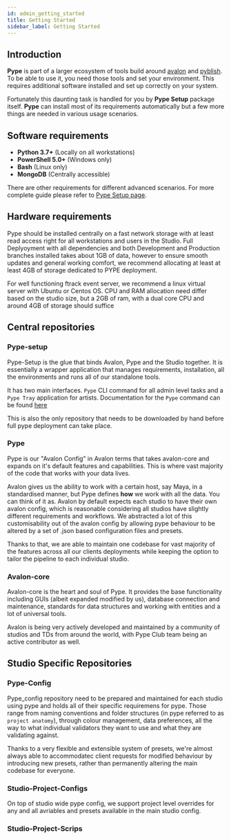 ```yaml
---
id: admin_getting_started
title: Getting Started
sidebar_label: Getting Started
---
```


## Introduction

**Pype** is part of a larger ecosystem of tools build around [avalon](https://github.com/getavalon/core) and [pyblish](https://github.com/pyblish/pyblish-base).
To be able to use it, you need those tools and set your environment. This
requires additional software installed and set up correctly on your system.

Fortunately this daunting task is handled for you by **Pype Setup** package itself. **Pype** can
install most of its requirements automatically but a few more things are needed in
various usage scenarios.

## Software requirements

- **Python 3.7+** (Locally on all workstations)
- **PowerShell 5.0+** (Windows only)
- **Bash** (Linux only)
- **MongoDB** (Centrally accessible)

There are other requirements for different advanced scenarios. For more
complete guide please refer to [Pype Setup page](admin_install).


## Hardware requirements

Pype should be installed centrally on a fast network storage with at least read access right for all workstations and users in the Studio. Full Deplyoyment with all dependencies and both Development and Production branches installed takes about 1GB of data, however to ensure smooth updates and general working comfort, we recommend allocating at least at least 4GB of storage dedicated to PYPE deployment.

For well functioning ftrack event server, we recommend a linux virtual server with Ubuntu or Centos OS. CPU and RAM allocation need differ based on the studio size, but a 2GB of ram, with a dual core CPU and around 4GB of storage should suffice

## Central repositories

### Pype-setup

Pype-Setup is the glue that binds Avalon, Pype and the Studio together. It is essentially a wrapper application that manages requirements, installation, all the environments and runs all of our standalone tools.

It has two main interfaces. `Pype` CLI command for all admin level tasks and a `Pype Tray` application for artists. Documentation for the `Pype` command can be found [here](admin_pype_commands)

This is also the only repository that needs to be downloaded by hand before full pype deployment can take place.

### Pype

Pype is our "Avalon Config" in Avalon terms that takes avalon-core and expands on it's default features and capabilities. This is where vast majority of the code that works with your data lives.

Avalon gives us the ability to work with a certain host, say Maya, in a standardised manner, but Pype defines **how** we work with all the data. You can think of it as. Avalon by default expects each studio to have their own avalon config, which is reasonable considering all studios have slightly different requirements and workflows. We abstracted a lot of this customisability out of the avalon config by allowing pype behaviour to be altered by a set of .json based configuration files and presets.

Thanks to that, we are able to maintain one codebase for vast majority of the features across all our clients deployments while keeping the option to tailor the pipeline to each individual studio.

### Avalon-core

Avalon-core is the heart and soul of Pype. It provides the base functionality including GUIs (albeit expanded modified by us), database connection and maintenance, standards for data structures and working with entities and a lot of universal tools.

Avalon is being very actively developed and maintained by a community of studios and TDs from around the world, with Pype Club team being an active contributor as well.

## Studio Specific Repositories

### Pype-Config

Pype_config repository need to be prepared and maintained for each studio using pype and holds all of their specific requiremens for pype. Those range from naming conventions and folder structures (in pype referred to as `project anatomy`), through colour management, data preferences, all the way to what individual  validators they want to use and what they are validating against.

Thanks to a very flexible and extensible system of presets, we're almost always able to accommodatec client requests for modified behaviour by introducing new presets, rather than permanently altering the main codebase for everyone.


### Studio-Project-Configs

On top of studio wide pype config, we support project level overrides for any and all avriables and presets available in the main studio config.

### Studio-Project-Scrips
